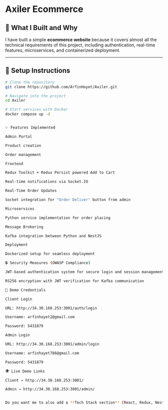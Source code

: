 # Axiler Ecommerce

## 📌 What I Built and Why
I have built a simple **ecommerce website** because it covers almost all the technical requirements of this project, including authentication, real-time features, microservices, and containerized deployment.

---

## 🚀 Setup Instructions

```bash
# Clone the repository
git clone https://github.com/ArfinHayet/Axiler.git

# Navigate into the project
cd Axiler

# Start services with Docker
docker compose up -d


✨ Features Implemented

Admin Portal

Product creation

Order management

Frontend

Redux Toolkit + Redux Persist powered Add to Cart

Real-time notifications via Socket.IO

Real-Time Order Updates

Socket integration for "Order Deliver" button from admin

Microservices

Python service implementation for order placing

Message Brokering

Kafka integration between Python and NestJS

Deployment

Dockerized setup for seamless deployment

🔒 Security Measures (OWASP Compliance)

JWT-based authentication system for secure login and session management

RS256 encryption with JWT verification for Kafka communication

🔑 Demo Credentials

Client Login

URL: http://34.30.168.253:3001/auth/login

Username: arfinhayet2@gmail.com

Password: 5431879

Admin Login

URL: http://34.30.168.253:3001/admin/login

Username: arfinhayet786@gmail.com

Password: 5431879

🌍 Live Demo Links

Client → http://34.30.168.253:3001/

Admin → http://34.30.168.253:3001/admin/


Do you want me to also add a **Tech Stack section** (React, Redux, NestJS, Python, Kafka, Docker) with badges so the README looks more professional?

